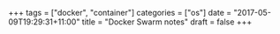 +++
tags =  ["docker", "container"]
categories = ["os"]
date = "2017-05-09T19:29:31+11:00"
title = "Docker Swarm notes"
draft = false
+++


